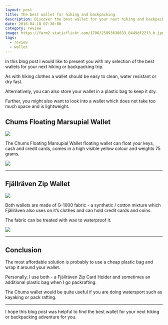 ```yaml
---
layout: post
title: The best wallet for hiking and backpacking
description: Discover the best wallet for your next hiking and backpacking trip
date: 2016-04-18 07:30:00
category: review
image: https://farm2.staticflickr.com/1706/25893630833_0449df22f3_b.jpg
tags:
  - review
  - wallet
---
```


In this blog post I would like to present you with my selection of the best wallets for your next hiking or backpacking trip.

As with hiking clothes a wallet should be easy to clean, water resistant or dry fast.

Alternatively, you can also store your wallet in a plastic bag to keep it dry.

Further, you might also want to look into a wallet which does not take too much space and is lightweight.

<amp-img src="https://farm2.staticflickr.com/1706/25893630833_0449df22f3_b.jpg" width="1024" height="768" alt="The best wallet for hiking and backpacking" layout="responsive"></amp-img>


<!--more-->

## Chums Floating Marsupial Wallet

<a rel="nofollow" target="_blank"  href="https://www.amazon.com/gp/product/B06XD6DN9P/ref=as_li_tl?ie=UTF8&camp=1789&creative=9325&creativeASIN=B06XD6DN9P&linkCode=as2&tag=hikeve-20&linkId=ba1d583dcd713c7c45100f3e203cb793"><img border="0" src="//ws-na.amazon-adsystem.com/widgets/q?_encoding=UTF8&MarketPlace=US&ASIN=B06XD6DN9P&ServiceVersion=20070822&ID=AsinImage&WS=1&Format=_SL250_&tag=hikeve-20" ></a><img src="//ir-na.amazon-adsystem.com/e/ir?t=hikeve-20&l=am2&o=1&a=B06XD6DN9P" width="1" height="1" border="0" alt="" style="border:none !important; margin:0px !important;" />

The Chums Floating Marsupial Wallet floating wallet can float your keys, cash and credit cards, comes in a high visible yellow colour and weights 75 grams.

<a href="http://amzn.to/2rLiidp" rel="nofollow"><img src="http://www.hikeventures.com/buy.gif"></a>

<hr>

## Fjällräven Zip Wallet

<a rel="nofollow" target="_blank"  href="https://www.amazon.com/gp/product/B00I0HYV32/ref=as_li_tl?ie=UTF8&camp=1789&creative=9325&creativeASIN=B00I0HYV32&linkCode=as2&tag=hikeve-20&linkId=09d68924674b068d590430a7fdfdc4da"><img border="0" src="//ws-na.amazon-adsystem.com/widgets/q?_encoding=UTF8&MarketPlace=US&ASIN=B00I0HYV32&ServiceVersion=20070822&ID=AsinImage&WS=1&Format=_SL250_&tag=hikeve-20" ></a><img src="//ir-na.amazon-adsystem.com/e/ir?t=hikeve-20&l=am2&o=1&a=B00I0HYV32" width="1" height="1" border="0" alt="" style="border:none !important; margin:0px !important;" />

Both wallets are made of G-1000 fabric - a synthetic / cotton mixture which Fjällräven also uses on it’s clothes and can hold credit cards and coins.

The fabric can be treated with wax to waterproof it.

<a href="http://amzn.to/2rLgmBH" rel="nofollow"><img src="http://www.hikeventures.com/buy.gif"></a>

<hr>

## Conclusion

The most affordable solution is probably to use a cheap plastic bag and wrap it around your wallet.

Personally, I use both - a Fjällräven Zip Card Holder and sometimes an additional plastic bag when I go packrafting.

The Chums wallet would be quite useful if you are doing watersport such as kayaking or pack rafting.

---

I hope this blog post was helpful to find the best wallet for your next hiking or backpacking adventure for you.

